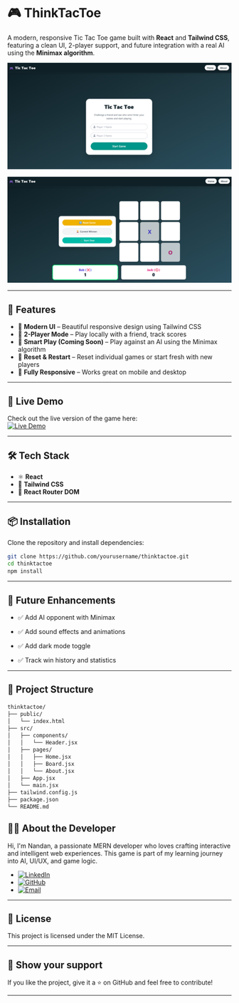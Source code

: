 # 🎮 ThinkTacToe

A modern, responsive Tic Tac Toe game built with **React** and **Tailwind CSS**, featuring a clean UI, 2-player support, and future integration with a real AI using the **Minimax algorithm**.

![ThinkTacToe Screenshot](./public/Screenshot%202025-07-15%20103037.png) 

![ThinkTacToe Screenshot](./public/Screenshot%202025-07-15%20103131.png) 

---

## 🚀 Features

- 🎨 **Modern UI** – Beautiful responsive design using Tailwind CSS
- 👥 **2-Player Mode** – Play locally with a friend, track scores
- 🧠 **Smart Play (Coming Soon)** – Play against an AI using the Minimax algorithm
- 🔄 **Reset & Restart** – Reset individual games or start fresh with new players
- 📱 **Fully Responsive** – Works great on mobile and desktop

---

## 🔗 Live Demo

Check out the live version of the game here:  
<a href="https://thinktactoe.netlify.app" target="_blank" rel="noopener noreferrer">
  <img src="https://img.shields.io/badge/Live-Demo-brightgreen?style=for-the-badge" alt="Live Demo" />
</a>

---

## 🛠️ Tech Stack

- ⚛️ **React**
- 🎨 **Tailwind CSS**
- 🔁 **React Router DOM**


---

## 📦 Installation

Clone the repository and install dependencies:

```bash
git clone https://github.com/yourusername/thinktactoe.git
cd thinktactoe
npm install

```

---

## 🧠 Future Enhancements

- ✅ Add AI opponent with Minimax

- ✅ Add sound effects and animations

- ✅ Add dark mode toggle

- ✅ Track win history and statistics

---

## 📂 Project Structure

```
thinktactoe/
├── public/
│   └── index.html
├── src/
│   ├── components/
│   │   └── Header.jsx
│   ├── pages/
│   │   ├── Home.jsx
│   │   ├── Board.jsx
│   │   └── About.jsx
│   ├── App.jsx
│   └── main.jsx
├── tailwind.config.js
├── package.json
└── README.md
```


## 👨‍💻 About the Developer
Hi, I'm Nandan, a passionate MERN developer who loves crafting interactive and intelligent web experiences. This game is part of my learning journey into AI, UI/UX, and game logic.


- [![LinkedIn](https://img.shields.io/badge/LinkedIn-blue?style=flat&-logo=linkedin)](https://www.linkedin.com/in/nandan-singh-danu-125363343/)
- [![GitHub](https://img.shields.io/badge/GitHub-black?style=flat&logo=github)](https://github.com/nandan2506)
- [![Email](https://img.shields.io/badge/Email-D14836?style=flat&logo=gmail&logoColor=white)](mailto:thenandansingh1999@email.com)

---


## 📄 License

This project is licensed under the MIT License.

---


## 🌟 Show your support

If you like the project, give it a ⭐ on GitHub and feel free to contribute!

---
